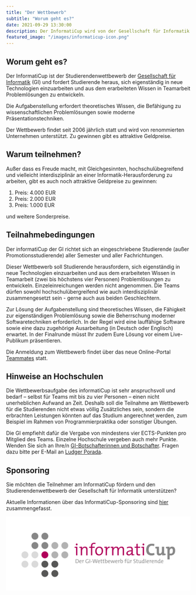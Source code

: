 ```yaml
---
title: "Der Wettbewerb"
subtitle: "Worum geht es?"
date: 2021-09-29 13:30:00
description: Der InformatiCup wird von der Gesellschaft für Informatik (GI) veranstaltet und fordert Studierende heraus, sich eigenständig in neue Technologien einzuarbeiten und aus dem erarbeiteten Wissen in Teamarbeit Problemlösungen zu entwickeln.<p>Die Aufgabenstellung erfordert theoretisches Wissen, die Befähigung zu wissenschaftlichen Problemlösungen sowie moderne Präsentationstechniken.</p><p>Der Wettbewerb findet seit 2006 jährlich statt und wird von renommierten Unternehmen unterstützt. Zu gewinnen gibt es attraktive Geldpreise.</p>
featured_image: "/images/informaticup-icon.png"
---
```


## Worum geht es?

Der InformatiCup ist der Studierendenwettbewerb der [Gesellschaft für Informatik](https://gi.de/) (GI) und fordert Studierende heraus, sich eigenständig in neue Technologien einzuarbeiten und aus dem erarbeiteten Wissen in Teamarbeit Problemlösungen zu entwickeln.

Die Aufgabenstellung erfordert theoretisches Wissen, die Befähigung zu wissenschaftlichen Problemlösungen sowie moderne Präsentationstechniken.

Der Wettbewerb findet seit 2006 jährlich statt und wird von renommierten Unternehmen unterstützt. Zu gewinnen gibt es attraktive Geldpreise.

## Warum teilnehmen?

Außer dass es Freude macht, mit Gleichgesinnten, hochschulübegreifend und vielleicht interdisziplinär an einer Informatik-Herausforderung zu arbeiten, gibt es auch noch attraktive Geldpreise zu gewinnen:

1. Preis: 4.000 EUR
2. Preis: 2.000 EUR
3. Preis: 1.000 EUR

und weitere Sonderpreise.

## Teilnahmebedingungen

Der informatiCup der GI richtet sich an eingeschriebene Studierende (außer Promotionsstudierende) aller Semester und aller Fachrichtungen.

Dieser Wettbewerb soll Studierende herausfordern, sich eigenständig in neue Technologien einzuarbeiten und aus dem erarbeiteten Wissen in Teamarbeit (zwei bis höchstens vier Personen) Problemlösungen zu entwickeln. Einzeleinreichungen werden nicht angenommen. Die Teams dürfen sowohl hochschulübergreifend wie auch interdisziplinär zusammengesetzt sein - gerne auch aus beiden Geschlechtern.

Zur Lösung der Aufgabenstellung sind theoretisches Wissen, die Fähigkeit zur eigenständigen Problemlösung sowie die Beherrschung moderner Softwaretechniken erforderlich. In der Regel wird eine lauffähige Software sowie eine dazu zugehörige Ausarbeitung (in Deutsch oder Englisch) erwartet. In der Finalrunde müsst Ihr zudem Eure Lösung vor einem Live-Publikum präsentieren.

Die Anmeldung zum Wettbewerb findet über das neue Online-Portal [Teammates](https://teams.informaticup.de/) statt.

## Hinweise an Hochschulen

Die Wettbewerbsaufgabe des informatiCup ist sehr anspruchsvoll und bedarf – selbst für Teams mit bis zu vier Personen – einen nicht unerheblichen Aufwand an Zeit. Deshalb soll die Teilnahme am Wettbewerb für die Studierenden nicht etwas völlig Zusätzliches sein, sondern die erbrachten Leistungen könnten auf das Studium angerechnet werden, zum Beispiel im Rahmen von Programmierpraktika oder sonstiger Übungen.

Die GI empfiehlt dafür die Vergabe von mindestens vier ECTS-Punkten pro Mitglied des Teams. Einzelne Hochschule vergeben auch mehr Punkte. Wenden Sie sich an Ihre/n [GI-Botschafterinnen und Botschafter](https://gi.de/netzwerk/hochschulen/botschafterinnen). Fragen dazu bitte per E-Mail an [Ludger Porada](mailto:ludger.porada@gi.de?subject=InformatiCup).

## Sponsoring

Sie möchten die Teilnehmer am InformatiCup fördern und den Studierendenwettbewerb der Gesellschaft für Informatik unterstützen?

Aktuelle Informationen über das InformatiCup-Sponsoring sind [hier](https://github.com/informatiCup/informatiCup2023/blob/b48266a32fd612fa12230a04d05766ef17354184/partnerschaft_informatiCup2023.pdf) zusammengefasst.

<div class="gallery" data-columns="1">
	<img src="/images/competition/informaticup-logo-with-text.png">
</div>
